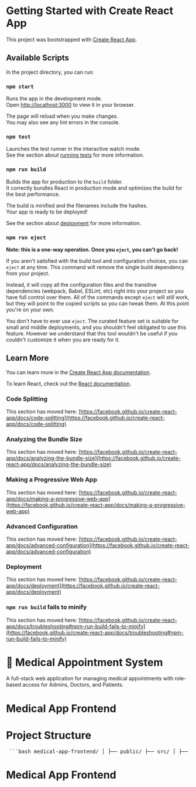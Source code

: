 # Getting Started with Create React App

This project was bootstrapped with [Create React App](https://github.com/facebook/create-react-app).

## Available Scripts

In the project directory, you can run:

### `npm start`

Runs the app in the development mode.\
Open [http://localhost:3000](http://localhost:3000) to view it in your browser.

The page will reload when you make changes.\
You may also see any lint errors in the console.

### `npm test`

Launches the test runner in the interactive watch mode.\
See the section about [running tests](https://facebook.github.io/create-react-app/docs/running-tests) for more information.

### `npm run build`

Builds the app for production to the `build` folder.\
It correctly bundles React in production mode and optimizes the build for the best performance.

The build is minified and the filenames include the hashes.\
Your app is ready to be deployed!

See the section about [deployment](https://facebook.github.io/create-react-app/docs/deployment) for more information.

### `npm run eject`

**Note: this is a one-way operation. Once you `eject`, you can't go back!**

If you aren't satisfied with the build tool and configuration choices, you can `eject` at any time. This command will remove the single build dependency from your project.

Instead, it will copy all the configuration files and the transitive dependencies (webpack, Babel, ESLint, etc) right into your project so you have full control over them. All of the commands except `eject` will still work, but they will point to the copied scripts so you can tweak them. At this point you're on your own.

You don't have to ever use `eject`. The curated feature set is suitable for small and middle deployments, and you shouldn't feel obligated to use this feature. However we understand that this tool wouldn't be useful if you couldn't customize it when you are ready for it.

## Learn More

You can learn more in the [Create React App documentation](https://facebook.github.io/create-react-app/docs/getting-started).

To learn React, check out the [React documentation](https://reactjs.org/).

### Code Splitting

This section has moved here: [https://facebook.github.io/create-react-app/docs/code-splitting](https://facebook.github.io/create-react-app/docs/code-splitting)

### Analyzing the Bundle Size

This section has moved here: [https://facebook.github.io/create-react-app/docs/analyzing-the-bundle-size](https://facebook.github.io/create-react-app/docs/analyzing-the-bundle-size)

### Making a Progressive Web App

This section has moved here: [https://facebook.github.io/create-react-app/docs/making-a-progressive-web-app](https://facebook.github.io/create-react-app/docs/making-a-progressive-web-app)

### Advanced Configuration

This section has moved here: [https://facebook.github.io/create-react-app/docs/advanced-configuration](https://facebook.github.io/create-react-app/docs/advanced-configuration)

### Deployment

This section has moved here: [https://facebook.github.io/create-react-app/docs/deployment](https://facebook.github.io/create-react-app/docs/deployment)

### `npm run build` fails to minify

This section has moved here: [https://facebook.github.io/create-react-app/docs/troubleshooting#npm-run-build-fails-to-minify](https://facebook.github.io/create-react-app/docs/troubleshooting#npm-run-build-fails-to-minify)

# 🏥 Medical Appointment System

A full-stack web application for managing medical appointments with role-based access for Admins, Doctors, and Patients.


# Medical App Frontend
# Project Structure
<pre lang="markdown"> ```bash medical-app-frontend/ │ ├── public/ ├── src/ │ ├── assets/ # Images, logos, etc. │ ├── components/ # Shared/common UI components │ │ ├── Button.jsx │ │ └── DoctorCard.jsx │ ├── features/ # Feature-based folder structure │ │ ├── auth/ # Login, register, logout │ │ │ ├── Login.jsx │ │ │ ├── Register.jsx │ │ │ ├── authSlice.js │ │ │ └── authAPI.js │ │ ├── appointments/ # Booking & managing appointments │ │ ├── doctors/ # Doctor list, profile, availability │ │ ├── patients/ # Patient profile & actions │ │ ├── admin/ # Admin dashboards │ │ └── notifications/ # Emails or UI notifications │ ├── pages/ # Route-level components │ │ ├── Home.jsx │ │ ├── Dashboard.jsx │ │ ├── DoctorProfile.jsx │ │ └── NotFound.jsx │ ├── routes/ # Route definitions + Role-based routing │ │ └── ProtectedRoutes.jsx │ ├── services/ # Axios instances, API base config │ │ └── api.js │ ├── store/ # Redux Toolkit slices, store config │ │ ├── store.js │ │ └── slices/ │ ├── utils/ # Helper functions, validators │ ├── App.jsx │ ├── main.jsx │ └── index.css ├── .env # REACT_APP_API_URL etc. ├── package.json └── README.md ``` </pre>

# Medical App Frontend
